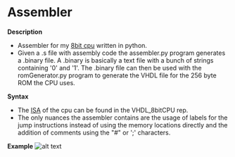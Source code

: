 # Assembler

**Description**
  - Assembler for my [8bit cpu](https://github.com/dma-neves/VHDL_8bitCPU) written in python.
  - Given a .s file with assembly code the assembler.py program generates a .binary file. A .binary is basically a text file with a bunch of strings containing '0' and '1'. The .binary file can then be used with the romGenerator.py program to generate the VHDL file for the 256 byte ROM the CPU uses.
  
**Syntax**
  - The [ISA](https://github.com/dma-neves/VHDL_8bitCPU/blob/main/other/ISA.txt) of the cpu can be found in the VHDL_8bitCPU rep.
  - The only nuances the assembler contains are the usage of labels for the jump instructions instead of using the memory locations directly and the addition of comments using the "#" or ';' characters.
  
**Example**
  ![alt text](https://github.com/dma-neves/Assembler/blob/main/other/codeExample.png)
